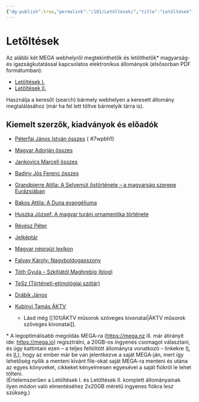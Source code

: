 ```yaml
---
{"dg-publish":true,"permalink":"/101/Letöltések/","title":"Letöltések","created":"2023-12-28T07:46","updated":"2025-03-05T15:54"}
---
```



# Letöltések

Az alábbi két MEGA webhelyről megtekinthetők és letölthetők\* magyarság- és igazságkutatással kapcsolatos elektronikus állományok (elsősorban PDF formátumban):  
- [Letöltések I.](https://mega.nz/folder/ErlUXKhR#tgVUMPOC7r5HcDO5-iRIVQ)
- [Letöltések II.](https://mega.nz/folder/xjk10BgK#4Qq0eXPz1t_6qodJkNItKg)

Használja a keresőt (search) bármely webhelyen a keresett állomány megtalálásához (már ha fel lett töltve bármelyik tárra is).  

## Kiemelt szerzők, kiadványok és előadók

- [Péterfai János István összes](https://mega.nz/file/kqFXUK4C#3T6V6m8JN1ga0izseQ2D29XvWnVN-W6-nO-yHaBIGXk)
{ #7wpbh1}

- [Magyar Adorján összes](https://mega.nz/folder/diVDUSJR#5v1KKyRHxbioilnrUpyngg)
- [Jankovics Marcell összes](https://mega.nz/folder/grNGUYrB#eTCxcKXMSfN5Unrf-jrtrA)
- [Badiny Jós Ferenc összes](https://mega.nz/folder/pzFwiSiZ#hA7DP6DY0Rb-v8TRVIwnIQ)
- [Grandpierre Atilla: A Selyemút őstörténete – a magyarság szerepe Eurázsiában](https://mega.nz/file/E2sA1ShJ#KaigvoN3kBT_5dCkEJz6bb8DWXMvOPGvSBTDVNfy-VE)
- [Bakos Attila: A Duna evangéliuma](https://mega.nz/file/l6FlCLxY#MYMP5nVIPOwk0C9en6eERY2NjlFL_Jnf8QgsCJLRlAo)
- [Huszka József: A magyar turáni ornamentika története](https://mega.nz/file/Vul0RT5T#o-HbB-YOsxGa7VOk6E-MCW-mTY26r8gg4OP7qAybc64)
- [Révész Péter](https://mega.nz/folder/t7U1gZ7R#xGext2o95JCg0BWS5pTsZg)
- [Jelképtár](https://mega.nz/file/B7813ABR#V_vyBcph4sUpEPpidcRtIsIZIdA5O6j1YBHK8aQ883A)
- [Magyar néprajzi lexikon](https://mega.nz/file/drNRBLrK#guCTPrlPTzaL9ae0DZeK8QclS4BQeFMLe9L4LhcOoGQ)
- [Falvay Károly: Nagyboldogasszony](https://mega.nz/file/w21zCSqQ#Xxmcb0tPYtn5nDBLzWsDlhnXrma99lSJrXHK6W-fdYA)
- [Tóth Gyula – Szkítiától Maghrebig (blog)](https://mega.nz/file/ZqMFVDJY#qQoUkL4j13STn6JTWXocdFx7nmYxjhQY6cHocsI1s_M)
- [TeSz (Történeti-etimológiai szótár)](https://mega.nz/file/YrMH0bKQ#tQCyjtqz2a7tT_79JkspVqPxZUbpbMjgjWU8MTBLoXc)
- [Drábik János](https://mega.nz/folder/oqU21TKQ#Z1yGjMKiJXrT9aynnfYFWg)
- [Kubínyi Tamás ÁKTV](https://videa.hu/tagok/aktv-2237405)
    - Lásd még [[101/ÁKTV műsorok szöveges kivonatai\|ÁKTV műsorok szöveges kivonatai]].



\* A legoptimálisabb megoldás MEGA-ra (https://mega.nz ill. már átirányít ide: https://mega.io) regisztrálni, a 20GB-os ingyenes csomagot választani, és úgy kattintani ezen – a teljes feltöltött állományra vonatkozó – linkekre ([I.](https://mega.nz/folder/ErlUXKhR#tgVUMPOC7r5HcDO5-iRIVQ) és [II.](https://mega.nz/folder/xjk10BgK#4Qq0eXPz1t_6qodJkNItKg)), hogy az ember már be van jelentkezve a saját MEGA-ján, mert így lehetőség nyílik a menteni kívánt file-okat saját MEGA-ra menteni és utána az egyes könyveket, cikkeket kényelmesen egyesével a saját fiókról le lehet tölteni.  
(Értelemszerűen a Letöltések I. és Letöltések II. komplett állományainak ilyen módon való elmentéséhez 2x20GB méretű ingyenes fiókra lesz szükség.)  